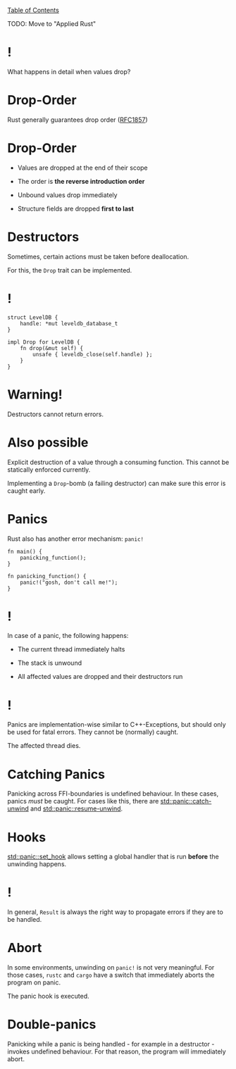 [Table of Contents](./index.html)

TODO: Move to "Applied Rust"

!
=

What happens in detail when values drop?

Drop-Order
==========

Rust generally guarantees drop order
([RFC1857](https://github.com/rust-lang/rfcs/issues/1857))

Drop-Order
==========

-   Values are dropped at the end of their scope

-   The order is **the reverse introduction order**

-   Unbound values drop immediately

-   Structure fields are dropped **first to last**

Destructors
===========

Sometimes, certain actions must be taken before deallocation.

For this, the `Drop` trait can be implemented.

!
=

    struct LevelDB {
        handle: *mut leveldb_database_t
    }

    impl Drop for LevelDB {
        fn drop(&mut self) {
            unsafe { leveldb_close(self.handle) };
        }
    }

Warning!
========

Destructors cannot return errors.

Also possible
=============

Explicit destruction of a value through a consuming function. This
cannot be statically enforced currently.

Implementing a `Drop`-bomb (a failing destructor) can make sure this
error is caught early.

Panics
======

Rust also has another error mechanism: `panic!`

    fn main() {
        panicking_function();
    }

    fn panicking_function() {
        panic!("gosh, don't call me!");
    }

!
=

In case of a panic, the following happens:

-   The current thread immediately halts

-   The stack is unwound

-   All affected values are dropped and their destructors run

!
=

Panics are implementation-wise similar to C++-Exceptions, but should
only be used for fatal errors. They cannot be (normally) caught.

The affected thread dies.

Catching Panics
===============

Panicking across FFI-boundaries is undefined behaviour. In these cases,
panics *must* be caught. For cases like this, there are
[std::panic::catch-unwind](https://doc.rust-lang.org/std/panic/fn.catch_unwind.html)
and
[std::panic::resume-unwind](https://doc.rust-lang.org/std/panic/fn.resume_unwind.html).

Hooks
=====

[std::panic::set\_hook](https://doc.rust-lang.org/std/panic/fn.set_hook.html)
allows setting a global handler that is run **before** the unwinding
happens.

!
=

In general, `Result` is always the right way to propagate errors if they
are to be handled.

Abort
=====

In some environments, unwinding on `panic!` is not very meaningful. For
those cases, `rustc` and `cargo` have a switch that immediately aborts
the program on panic.

The panic hook is executed.

Double-panics
=============

Panicking while a panic is being handled - for example in a destructor -
invokes undefined behaviour. For that reason, the program will
immediately abort.
